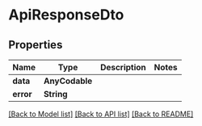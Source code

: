 # ApiResponseDto

## Properties
Name | Type | Description | Notes
------------ | ------------- | ------------- | -------------
**data** | **AnyCodable** |  | 
**error** | **String** |  | 

[[Back to Model list]](../README.md#documentation-for-models) [[Back to API list]](../README.md#documentation-for-api-endpoints) [[Back to README]](../README.md)


